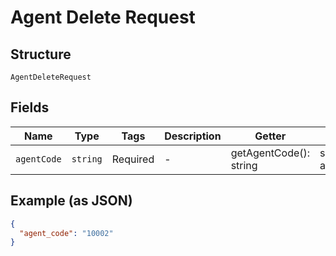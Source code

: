 
# Agent Delete Request

## Structure

`AgentDeleteRequest`

## Fields

| Name | Type | Tags | Description | Getter | Setter |
|  --- | --- | --- | --- | --- | --- |
| `agentCode` | `string` | Required | - | getAgentCode(): string | setAgentCode(string agentCode): void |

## Example (as JSON)

```json
{
  "agent_code": "10002"
}
```

